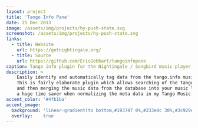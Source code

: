 ```yaml
---
layout: project
title: 'Tango Info Pane'
date: 25 Dec 2013
image: /assets/img/projects/hy-push-state.svg
screenshot: /assets/img/projects/hy-push-state.svg
links:
  - title: Website
    url: https://getnightingale.org/
  - title: Source
    url: https://github.com/EricGebhart/tangoinfopane
caption: Tango info plugin for the Nightingale / Songbird music player.
description: >
    Easily identify and automatically tag data from the tango.info music site.
    This is fairly elaborate plugin which allows searching of the tango.info database
    and then merging the music data from the database into your music library. It was
    a huge time saver when normalizing the meta data in my Tango Music library.
accent_color: '#4fb1ba'
accent_image:
  background: 'linear-gradient(to bottom,#193747 0%,#233e4c 30%,#3c929e 50%,#d5d5d4 70%,#cdccc8 100%)'
  overlay:    true
---
```

